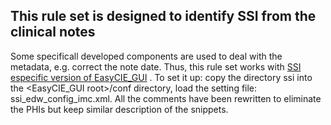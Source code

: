 ## This rule set is designed to identify SSI from the clinical notes
Some specificall developed components are used to deal with the metadata, e.g. correct the note date. Thus, this rule set works with [SSI especific version of EasyCIE_GUI](https://github.com/jianlins/EasyCIE_Hub/releases/tag/ssi_2020) .
To set it up: copy the directory ssi into the <EasyCIE_GUI root>/conf directory, load the setting file: ssi_edw_config_imc.xml.
All the comments have been rewritten to eliminate the PHIs but keep similar description of the snippets.
